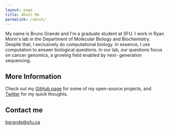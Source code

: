 ```yaml
---
layout: page
title: About Me
permalink: /about/
---
```


My name is Bruno Grande and I'm a graduate student at SFU. 
I work in Ryan Morin's lab in the Department of Molecular Biology
and Biochemistry. Despite that, I exclusively do computational biology.
In essence, I use computation to answer biological questions. In our lab, 
our questions focus on cancer genomics, a growing field enabled by next-
generation sequencing. 

## More Information

Check out my [GitHub page](https://github.com/brunogrande) for some of my 
open-source projects, and [Twitter](https://twitter.com/grandebruno) for my 
quick thoughts. 

## Contact me

[bgrande@sfu.ca](mailto:bgrande@sfu.ca)